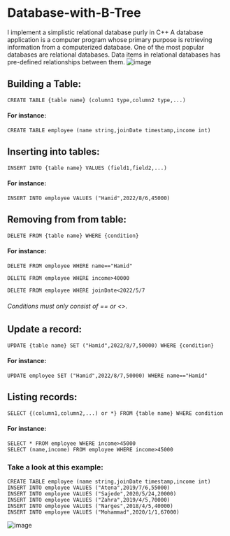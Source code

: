 # Database-with-B-Tree
I implement a simplistic relational database purly in C++
A database application is a computer program whose primary purpose is retrieving information from a computerized database. One of the most popular databases are relational databases. Data items in relational databases has pre-defined relationships between them.
![image](https://user-images.githubusercontent.com/24752756/152966481-e0d4f7ea-8616-48a3-b976-c6b62296eb5e.png)
## Building a Table:
```
CREATE TABLE {table name} (column1 type,column2 type,...)
```
#### For instance:
```
CREATE TABLE employee (name string,joinDate timestamp,income int)
```
## Inserting into tables:
```
INSERT INTO {table name} VALUES (field1,field2,...)
```
#### For instance:
```
INSERT INTO employee VALUES ("Hamid",2022/8/6,45000)
```
## Removing from from table:
```
DELETE FROM {table name} WHERE {condition}
```
#### For instance:
```
DELETE FROM employee WHERE name=="Hamid"
```
```
DELETE FROM employee WHERE income>40000
```
```
DELETE FROM employee WHERE joinDate<2022/5/7
```
###### Conditions must only consist of == or <>.
## Update a record:
```
UPDATE {table name} SET ("Hamid",2022/8/7,50000) WHERE {condition}
```
#### For instance:
```
UPDATE employee SET ("Hamid",2022/8/7,50000) WHERE name=="Hamid"
```
## Listing records:
```
SELECT {(column1,column2,...) or *} FROM {table name} WHERE condition
```
#### For instance:
```
SELECT * FROM employee WHERE income>45000
SELECT (name,income) FROM employee WHERE income>45000
```
### Take a look at this example:
```
CREATE TABLE employee (name string,joinDate timestamp,income int)
INSERT INTO employee VALUES ("Atena",2019/7/6,55000)
INSERT INTO employee VALUES ("Sajede",2020/5/24,20000)
INSERT INTO employee VALUES ("Zahra",2019/4/5,70000)
INSERT INTO employee VALUES ("Narges",2018/4/5,40000)
INSERT INTO employee VALUES ("Mohammad",2020/1/1,67000)
```
![image](https://user-images.githubusercontent.com/24752756/152968240-aebf844a-a13b-48f9-8da7-a0ad4fc9b715.png)




